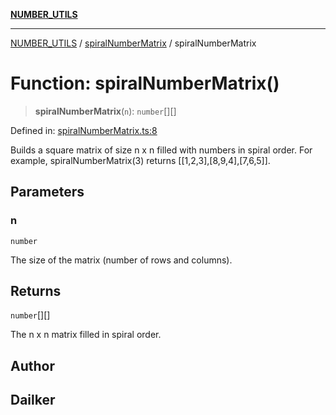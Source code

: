 [**NUMBER_UTILS**](../../README.md)

***

[NUMBER_UTILS](../../README.md) / [spiralNumberMatrix](../README.md) / spiralNumberMatrix

# Function: spiralNumberMatrix()

> **spiralNumberMatrix**(`n`): `number`[][]

Defined in: [spiralNumberMatrix.ts:8](https://github.com/dailker/everyutil/blob/fb6c9c837496f567cf7883b581cd27d1c9507ebe/src/number/spiralNumberMatrix.ts#L8)

Builds a square matrix of size n x n filled with numbers in spiral order.
For example, spiralNumberMatrix(3) returns [[1,2,3],[8,9,4],[7,6,5]].

## Parameters

### n

`number`

The size of the matrix (number of rows and columns).

## Returns

`number`[][]

The n x n matrix filled in spiral order.

## Author

## Dailker
